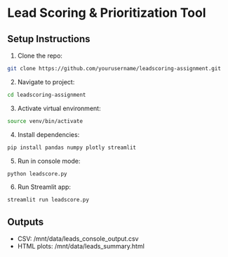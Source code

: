 # Lead Scoring & Prioritization Tool

## Setup Instructions
1. Clone the repo:
```bash
git clone https://github.com/yourusername/leadscoring-assignment.git
```
2. Navigate to project:
```bash
cd leadscoring-assignment
```
3. Activate virtual environment:
```bash
source venv/bin/activate
```
4. Install dependencies:
```bash
pip install pandas numpy plotly streamlit
```
5. Run in console mode:
```bash
python leadscore.py
```
6. Run Streamlit app:
```bash
streamlit run leadscore.py
```

## Outputs
- CSV: /mnt/data/leads_console_output.csv
- HTML plots: /mnt/data/leads_summary.html

